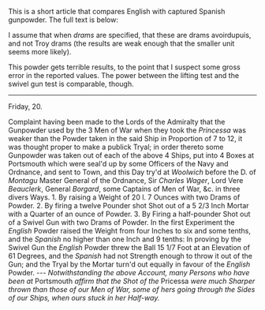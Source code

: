 This is a short article that compares English with captured Spanish gunpowder.  The full text is below:

I assume that when *drams* are specified, that these are drams avoirdupuis, and not Troy drams (the results are weak enough that the smaller unit seems more likely).

This powder gets terrible results, to the point that I suspect some gross error in the reported values.  The power between the lifting test and the swivel gun test is comparable, though.

---

Friday, 20.

Complaint having been made to the Lords of the Admiralty that the Gunpowder used by the 3 Men of War when they took the *Princessa* was weaker than the Powder taken in the said Ship in Proportion of 7 to 12, it was thought proper to make a publick Tryal; in order thereto some Gunpowder was taken out of each of the above 4 Ships, put into 4 Boxes at Portsmouth which were seal'd up by some Officers of the Navy and Ordnance, and sent to Town, and this Day try'd at *Woolwich* before the D. of *Montagu* Master General of the Ordnance, Sir *Charles Wager*, Lord Vere *Beauclerk*, General *Borgard*, some Captains of Men of War, &c. in three divers Ways.  1. By raising a Weight of 20 l. 7 Ounces with two Drams of Powder.  2. By firing a twelve Pounder shot Shot out of a 5 2/3 Inch Mortar with a Quarter of an ounce of Powder.  3. By Firing a half-pounder Shot out of a Swivel Gun with two Drams of Powder.  In the first Experiment the *English* Powder raised the Weight from four Inches to six and some tenths, and the *Spanish* no higher than one Inch and 9 tenths: In proving by the Swivel Gun the *English* Powder threw the Ball 15 1/7 Foot at an Elevation of 61 Degrees, and the *Spanish* had not Strength enough to throw it out of the Gun; and the Tryal by the Mortar turn'd out equally in favour of the *English* Powder. --- *Notwithstanding the above Account, many Persons who have been at* Portsmouth *affirm that the Shot of the* Pricessa *were much Sharper thrown than those of our Men of War, some of hers going through the Sides of our Ships, when ours stuck in her Half-way.*

